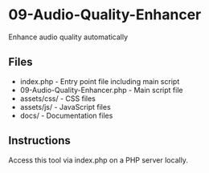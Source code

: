 # 09-Audio-Quality-Enhancer

Enhance audio quality automatically

## Files

- index.php - Entry point file including main script  
- 09-Audio-Quality-Enhancer.php - Main script file  
- assets/css/ - CSS files  
- assets/js/ - JavaScript files  
- docs/ - Documentation files  

## Instructions

Access this tool via index.php on a PHP server locally.

